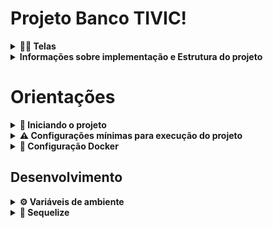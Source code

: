 # Projeto Banco TIVIC!

<details>
<summary><strong>👨‍💻 Telas</strong></summary><br />
 **Contas Cadastradas:** 1234567 e 7654321


  **Tela Home**
  ![Exemplo app front](assets/home.png)

  **Tela Consultar Saldo**
  ![Exemplo app front](assets/cosultar-saldo.png)

  **Tela Consultar Saldo - Mostrando Saldo**
  ![Exemplo app front](assets/saldo.png)

  **Tela de Deposito**
  ![Exemplo app front](assets/deposito.png)

  **Tela de Saque - Simulando Conta Errada**
  ![Exemplo app front](assets/saque-erro-conta-errada.png)


</details>

<details>
<summary><strong> Informações sobre implementação e Estrutura do projeto </strong></summary><br />


<strong>Informações sobre implementação</strong>


1️⃣  **Arquitetura Utilizada**

- A arquitetura utilizada no problema proposto foi a arquitetura MVC (Model-View-Controller) no backend com NodeJs e Angular no frontend. A arquitetura MVC separa as responsabilidades das diferentes partes da aplicação web, sendo o modelo responsável por representar os dados e a lógica de negócio, a visão responsável por exibir as informações e o controlador responsável por intermediar a comunicação entre o modelo e a visão. O Angular, por sua vez, é um framework de desenvolvimento web que utiliza a arquitetura de componentes, onde cada componente é responsável por uma parte da interface do usuário e sua lógica de negócio, por ser a primeira vez que utilizo o Agular não sei especificar se seguir um padrão no front-end.

2️⃣ **Problema Relevante**
- Houve um problema relevante com o CROS (Cross-Origin Resource Sharing) na implementação do backend em Node.js. O CROS é uma política de segurança implementada pelos navegadores para evitar que scripts mal-intencionados acessem recursos de outros domínios. O problema ocorreu quando o frontend, rodando em um domínio diferente, tentou acessar recursos no backend, o que causou um erro de CROS.

- Para solucionar esse problema, foi necessário habilitar o CROS no servidor Node.js por meio de pacotes de middleware, o cors. Esses pacote permite configurar o servidor para permitir o acesso a recursos de outros domínios, garantindo a segurança da aplicação. Dessa forma, foi possível resolver o problema de CROS e permitir que o frontend acessasse os recursos do backend sem erros.


<strong>O projeto é composto de 4 entidades importantes para sua estrutura</strong>


1️⃣ **Banco de dados:**
  - Será um container docker MySQL já configurado no docker-compose através de um serviço definido como `db`.
  - Tem o papel de fornecer dados para o serviço de _backend_.
  - Você também pode conectar a um Cliente MySQL (Workbench, Beekeeper, DBeaver e etc), colocando as credenciais configuradas no docker-compose no serviço `db`.

2️⃣ **Back-end:**
 - Deve rodar na porta `3000`, pois o front-end vai fazer as requisições para ele nessa porta;

3️⃣ **Front-end:**
  - O front se comunica com serviço de back-end pela url `http://localhost:3000` através dos endpoints construidos.

4️⃣ **Docker:**
  - O `docker-compose` tem a responsabilidade de unir os serviços conteinerizados (backend e db) e subir o projeto completo com o comando `npm run compose:up` ou `npm run compose:up:dev`;

</details>

# Orientações

<details>
<summary><strong> 🔰 Iniciando o projeto</strong></summary><br />

  1. Clone o repositório `Usar link SSH`

- Entre na pasta do repositório que você acabou de clonar:
  * `cd project-tivic-bank`
  * --> `cd app/backend` para acessar o Back-End
  * --> `cd app/frontend/tivic-bank-frontend` para acessar o Front-End

  2. Instale as dependências, em ambos os diretorios
  * `npm install`


</details>

<details>
<summary><strong> ⚠️ Configurações mínimas para execução do projeto</strong></summary><br />

Na sua máquina você deve ter:

 - Sistema Operacional Distribuição Unix
 - Node versão 16
 - Docker
 - Docker-compose versão >=1.29.2

➡️ O `node` deve ter versão igual ou superior à `16.14.0 LTS`:
  - Para instalar o nvm, [acesse esse link](https://github.com/nvm-sh/nvm#installing-and-updating);
  - Rode os comandos abaixo para instalar a versão correta de `node` e usá-la:
    - `nvm install 16.14 --lts`
    - `nvm use 16.14`
    - `nvm alias default 16.14`

➡️ O`docker-compose` deve ter versão igual ou superior à`ˆ1.29.2`:
  * Use esse [link de referência para realizar a instalação corretamente no ubuntu](https://app.betrybe.com/learn/course/5e938f69-6e32-43b3-9685-c936530fd326/module/94d0e996-1827-4fbc-bc24-c99fb592925b/section/5987fa2d-0d04-45b2-9d91-1c2ffce09862/day/2f1a5c4d-74b1-488a-8d9b-408682c93724/lesson/b883b81d-21f6-4b60-aa62-8508f6017ea0);
  * Acesse o [link da documentação oficial com passos para desinstalar](https://docs.docker.com/compose/install/#uninstallation) caso necessário.

</details>

<details>
<summary><strong>🐳 Configuração Docker</strong></summary><br />

  ### Docker e Docker-compose

  ⚠ O docker-compose precisa estar na versão 1.29 ou superior.  ⚠
[Veja aqui a documentação para atualizar o docker-compose.](https://docs.docker.com/compose/install/)

</details>


## Desenvolvimento

<details id='Variaveis-de-ambiente'>
<summary><strong> ⚙️ Variáveis de ambiente </strong></summary><br />

  **No diretório `/` renomeie o arquivo `.env.example` para `.env` e configure os valores de acordo com o cenário do seu ambiente (credenciais de banco de dados, secrets desejadas e etc)**. Isso vai permitir que você inicialize a aplicação fora do _container_ e ela se conecte com seu banco local caso deseje.
 > `./env.example`
  ```txt
  MYSQL_USER=root
  MYSQL_PASSWORD=sua_senha
  MYSQL_DATABASE=tivic_bank_db
  MYSQL_HOST="127.0.0.1"
  MYSQL_DIALECT=mysql
  MYSQL_PORT=3306
  HOSTNAME=localhost
  PORT=3001
  API_PORT=3000
  ```

</details>

<details id='sequelize'>
  <summary><strong>🎲 Sequelize</strong></summary>
  <br/>

  ⚠️ O `package.json` do diretório `/` contém um script `db:reset` que é responsável por "dropar" o banco, recriar e executar as _migrations_ e _seeders_. Você pode executá-lo com o commando `npm run db:reset` se por algum motivo precisar recriar a base de dados;

  ⚠️ **O sequelize já foi inicializado, portanto NÃO é necessário executar o `sequelize init` novamente**

</details>
